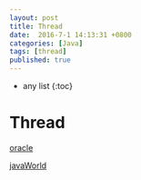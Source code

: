 ```yaml
---
layout: post
title: Thread
date:  2016-7-1 14:13:31 +0800
categories: [Java]
tags: [thread]
published: true
---
```


* any list
{:toc}


# Thread

[oracle](https://docs.oracle.com/javase/tutorial/essential/concurrency/procthread.html)

[javaWorld](http://www.javaworld.com/article/2074217/java-concurrency/java-101--understanding-java-threads--part-1--introducing-threads-and-runnables.html)


